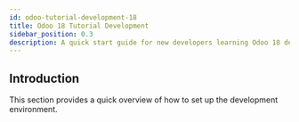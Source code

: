 ```yaml
---
id: odoo-tutorial-development-18
title: Odoo 18 Tutorial Development
sidebar_position: 0.3
description: A quick start guide for new developers learning Odoo 18 development.
---
```


## Introduction

This section provides a quick overview of how to set up the development environment.
